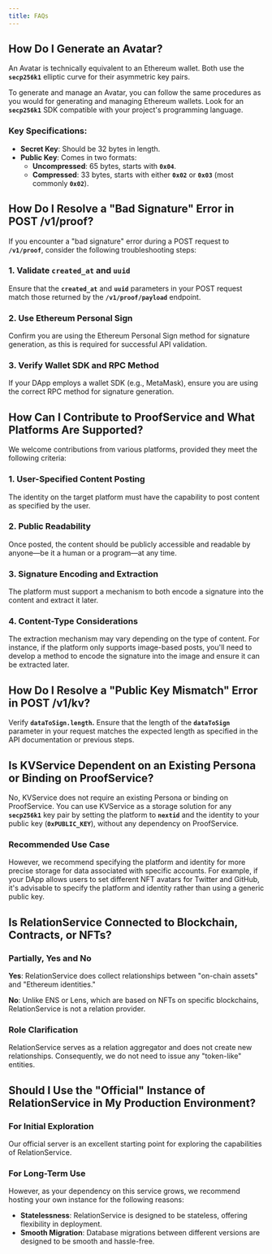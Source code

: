 ```yaml
---
title: FAQs
---
```


## **How Do I Generate an Avatar?**

An Avatar is technically equivalent to an Ethereum wallet. Both use the **`secp256k1`** elliptic curve for their asymmetric key pairs.

To generate and manage an Avatar, you can follow the same procedures as you would for generating and managing Ethereum wallets. Look for an **`secp256k1`** SDK compatible with your project's programming language.

### **Key Specifications:**

- **Secret Key**: Should be 32 bytes in length.
- **Public Key**: Comes in two formats:
    - **Uncompressed**: 65 bytes, starts with **`0x04`**.
    - **Compressed**: 33 bytes, starts with either **`0x02`** or **`0x03`** (most commonly **`0x02`**).

## **How Do I Resolve a "Bad Signature" Error in POST /v1/proof?**

If you encounter a "bad signature" error during a POST request to **`/v1/proof`**, consider the following troubleshooting steps:

### **1. Validate `created_at` and `uuid`**

Ensure that the **`created_at`** and **`uuid`** parameters in your POST request match those returned by the **`/v1/proof/payload`** endpoint.

### **2. Use Ethereum Personal Sign**

Confirm you are using the Ethereum Personal Sign method for signature generation, as this is required for successful API validation.

### **3. Verify Wallet SDK and RPC Method**

If your DApp employs a wallet SDK (e.g., MetaMask), ensure you are using the correct RPC method for signature generation.

## **How Can I Contribute to ProofService and What Platforms Are Supported?**

We welcome contributions from various platforms, provided they meet the following criteria:

### **1. User-Specified Content Posting**

The identity on the target platform must have the capability to post content as specified by the user.

### **2. Public Readability**

Once posted, the content should be publicly accessible and readable by anyone—be it a human or a program—at any time.

### **3. Signature Encoding and Extraction**

The platform must support a mechanism to both encode a signature into the content and extract it later.

### **4. Content-Type Considerations**

The extraction mechanism may vary depending on the type of content. For instance, if the platform only supports image-based posts, you'll need to develop a method to encode the signature into the image and ensure it can be extracted later.

## **How Do I Resolve a "Public Key Mismatch" Error in POST /v1/kv?**

Verify **`dataToSign.length`.** Ensure that the length of the **`dataToSign`** parameter in your request matches the expected length as specified in the API documentation or previous steps.

## **Is KVService Dependent on an Existing Persona or Binding on ProofService?**

No, KVService does not require an existing Persona or binding on ProofService. You can use KVService as a storage solution for any **`secp256k1`** key pair by setting the platform to **`nextid`** and the identity to your public key (**`0xPUBLIC_KEY`**), without any dependency on ProofService.

### **Recommended Use Case**

However, we recommend specifying the platform and identity for more precise storage for data associated with specific accounts. For example, if your DApp allows users to set different NFT avatars for Twitter and GitHub, it's advisable to specify the platform and identity rather than using a generic public key.

## **Is RelationService Connected to Blockchain, Contracts, or NFTs?**

### **Partially, Yes and No**

**Yes**: RelationService does collect relationships between "on-chain assets" and "Ethereum identities."

**No**: Unlike ENS or Lens, which are based on NFTs on specific blockchains, RelationService is not a relation provider.

### **Role Clarification**

RelationService serves as a relation aggregator and does not create new relationships. Consequently, we do not need to issue any "token-like" entities.

## **Should I Use the "Official" Instance of RelationService in My Production Environment?**

### **For Initial Exploration**

Our official server is an excellent starting point for exploring the capabilities of RelationService.

### **For Long-Term Use**

However, as your dependency on this service grows, we recommend hosting your own instance for the following reasons:

- **Statelessness**: RelationService is designed to be stateless, offering flexibility in deployment.
- **Smooth Migration**: Database migrations between different versions are designed to be smooth and hassle-free.

